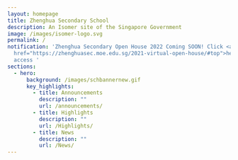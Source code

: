 ```yaml
---
layout: homepage
title: Zhenghua Secondary School
description: An Isomer site of the Singapore Government
image: /images/isomer-logo.svg
permalink: /
notification: 'Zhenghua Secondary Open House 2022 Coming SOON! Click <a
  href="https://zhenghuasec.moe.edu.sg/2021-virtual-open-house/#top">here</a> to
  access '
sections:
  - hero:
      background: /images/schbannernew.gif
      key_highlights:
        - title: Announcements
          description: ""
          url: /announcements/
        - title: Highlights
          description: ""
          url: /Highlights/
        - title: News
          description: ""
          url: /News/
---
```

